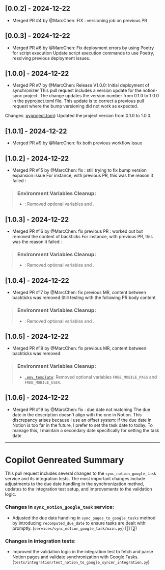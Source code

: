 ## [0.0.2] - 2024-12-22
- Merged PR #4 by @MarcChen: FIX : versioning job on previous PR


## [0.0.3] - 2024-12-22
- Merged PR #6 by @MarcChen: Fix deployment errors by using Poetry for script execution
Update script execution commands to use Poetry, resolving previous deployment issues.

## [1.0.0] - 2024-12-22
- Merged PR #7 by @MarcChen: Release V1.0.0: Initial deployment of synchronizer
This pull request includes a version update for the notion-sync project. The change updates the version number from 0.1.0 to 1.0.0 in the pyproject.toml file. This update is to correct a previous pull request where the bump versioning did not work as expected.

Changes:
[pyproject.toml](https://github.com/MarcChen/Notion2GoogleTasks/compare/main...dev/deploy-services-to-github-action): Updated the project version from 0.1.0 to 1.0.0.

## [1.0.1] - 2024-12-22
- Merged PR #9 by @MarcChen: fix both previous workflow issue


## [1.0.2] - 2024-12-22
- Merged PR #15 by @MarcChen: fix : still trying to fix bump version expansion issue
For instance, with previous PR, this was the reason it failed : 

> ### Environment Variables Cleanup:
>   * [](diffhunk://#diff-83053cdd58e4c1fa71b292dfec284[6](https://github.com/MarcChen/Notion2GoogleTasks/actions/runs/12455742423/job/34769019982#step:6:6)007b3cbabe2c9253a530466441d9f5c2feL17-L20): Removed optional variables  and .

## [1.0.3] - 2024-12-22
- Merged PR #16 by @MarcChen: fix previous PR : worked out but removed the content of backticks 
For instance, with previous PR, this was the reason it failed : 

> ### Environment Variables Cleanup:
>   * [](diffhunk://#diff-83053cdd58e4c1fa71b292dfec284[6](https://github.com/MarcChen/Notion2GoogleTasks/actions/runs/12455742423/job/34769019982#step:6:6)007b3cbabe2c9253a530466441d9f5c2feL17-L20): Removed optional variables  and .

## [1.0.4] - 2024-12-22
- Merged PR #17 by @MarcChen: fix previous MR, content between backticks was removed
Still testing with the following PR body content

> ### Environment Variables Cleanup:
>   * [](diffhunk://#diff-83053cdd58e4c1fa71b292dfec284[6](https://github.com/MarcChen/Notion2GoogleTasks/actions/runs/12455742423/job/34769019982#step:6:6)007b3cbabe2c9253a530466441d9f5c2feL17-L20): Removed optional variables  and .

## [1.0.5] - 2024-12-22
- Merged PR #18 by @MarcChen: fix previous MR, content between backticks was removed
> ### Environment Variables Cleanup:
>   * [`.env_template`](diffhunk://#diff-83053cdd58e4c1fa71b292dfec284[6](https://github.com/MarcChen/Notion2GoogleTasks/actions/runs/12455742423/job/34769019982#step:6:6)007b3cbabe2c9253a530466441d9f5c2feL17-L20): Removed optional variables `FREE_MOBILE_PASS` and `FREE_MOBILE_USER`.

## [1.0.6] - 2024-12-22
- Merged PR #19 by @MarcChen: fix : due date not matching
The due date in the description doesn't align with the one in Notion. This discrepancy arises because I use an offset system: if the due date in Notion is too far in the future, I prefer to set the task date to today. To manage this, I maintain a secondary date specifically for setting the task date

---
# Copilot Genreated Summary 

This pull request includes several changes to the `sync_notion_google_task` service and its integration tests. The most important changes include adjustments to the due date handling in the synchronization method, updates to the integration test setup, and improvements to the validation logic.

### Changes in `sync_notion_google_task` service:

* Adjusted the due date handling in `sync_pages_to_google_tasks` method by introducing `recomputed_due_date` to ensure tasks are dealt with promptly. (`services/sync_notion_google_task/main.py`) [[1]](diffhunk://#diff-ca3291ce30ba1de4e7c6d1b01581005f2532cba798ef777740f965964fb2c3e2L38-R43) [[2]](diffhunk://#diff-ca3291ce30ba1de4e7c6d1b01581005f2532cba798ef777740f965964fb2c3e2L72-R77)

### Changes in integration tests:

* Improved the validation logic in the integration test to fetch and parse Notion pages and validate synchronization with Google Tasks. (`tests/integration/test_notion_to_google_syncer_integration.py`)


